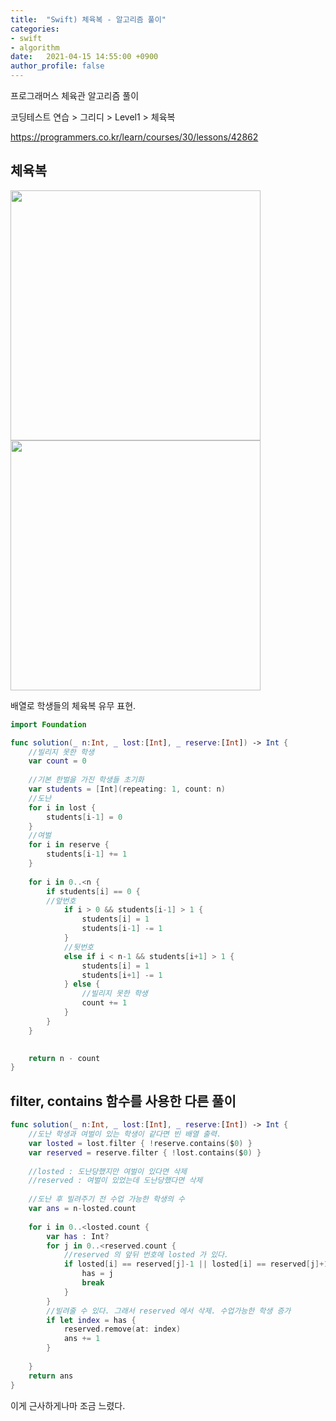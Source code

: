 ```yaml
---
title:  "Swift) 체육복 - 알고리즘 풀이"
categories:
- swift
- algorithm
date:   2021-04-15 14:55:00 +0900
author_profile: false
---
```

프로그래머스 체육관 알고리즘 풀이

코딩테스트 연습 > 그리디 > Level1 > 체육복

https://programmers.co.kr/learn/courses/30/lessons/42862

## 체육복

<img src ="https://user-images.githubusercontent.com/69136340/114821109-061f5180-9dfb-11eb-873a-2dd250ff37d6.png" width ="400">
<img src ="https://user-images.githubusercontent.com/69136340/114821123-0ae40580-9dfb-11eb-9934-e372221f1de6.png" width ="400">

배열로 학생들의 체육복 유무 표현.

```swift
import Foundation

func solution(_ n:Int, _ lost:[Int], _ reserve:[Int]) -> Int {
    //빌리지 못한 학생
    var count = 0
    
    //기본 한벌을 가진 학생들 초기화
    var students = [Int](repeating: 1, count: n)
    //도난
    for i in lost {
        students[i-1] = 0
    }
    //여벌
    for i in reserve {
        students[i-1] += 1
    }
    
    for i in 0..<n {
        if students[i] == 0 {
        //앞번호
            if i > 0 && students[i-1] > 1 {
                students[i] = 1
                students[i-1] -= 1
            }
            //뒷번호
            else if i < n-1 && students[i+1] > 1 {
                students[i] = 1
                students[i+1] -= 1
            } else {
                //빌리지 못한 학생
                count += 1
            }
        }
    }

    
    return n - count
}
```

## filter, contains 함수를 사용한 다른 풀이

```swift
func solution(_ n:Int, _ lost:[Int], _ reserve:[Int]) -> Int {
    //도난 학생과 여벌이 있는 학생이 같다면 빈 배열 출력.
    var losted = lost.filter { !reserve.contains($0) }
    var reserved = reserve.filter { !lost.contains($0) }
    
    //losted : 도난당했지만 여벌이 있다면 삭제
    //reserved : 여벌이 있었는데 도난당했다면 삭제
    
    //도난 후 빌려주기 전 수업 가능한 학생의 수
    var ans = n-losted.count
    
    for i in 0..<losted.count {
        var has : Int?
        for j in 0..<reserved.count {
            //reserved 의 앞뒤 번호에 losted 가 있다.
            if losted[i] == reserved[j]-1 || losted[i] == reserved[j]+1 {
                has = j
                break
            }
        }
        //빌려줄 수 있다. 그래서 reserved 에서 삭제. 수업가능한 학생 증가
        if let index = has {
            reserved.remove(at: index)
            ans += 1
        }
        
    }
    return ans
}
```
이게 근사하게나마 조금 느렸다.
